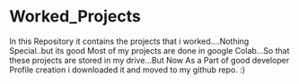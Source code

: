# Worked_Projects

  In this Repository it contains the projects that i worked....Nothing Special..but its good
  Most of my projects are done in google Colab...So that these projects are stored in my drive...But Now As a Part of good developer Profile creation i downloaded it and moved to   my github repo. :)
  
